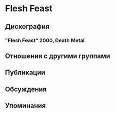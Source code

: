 # Flesh Feast



## Дискография

### "Flesh Feast" 2000, Death Metal




## Отношения с другими группами


## Публикации


## Обсуждения


## Упоминания

